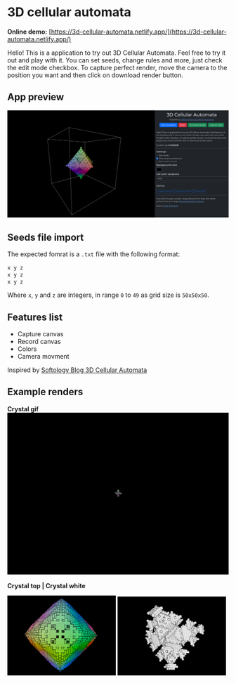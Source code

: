 # 3D cellular automata

**Online demo:** [https://3d-cellular-automata.netlify.app/](https://3d-cellular-automata.netlify.app/)

Hello! This is a application to try out 3D Cellular Automata. Feel free to try it out and play with it. You can set seeds, change rules and more, just check the edit mode checkbox. To capture perfect render, move the camera to the position you want and then click on download render button.

## App preview

![App preview](/app.png)

## Seeds file import

The expected fomrat is a `.txt` file with the following format:

```
x y z
x y z
x y z
```

Where `x`, `y` and `z` are integers, in range `0` to `49` as grid size is `50x50x50`.

## Features list

- Capture canvas
- Record canvas
- Colors
- Camera movment

<p style=>Inspired by <a href="https://softologyblog.wordpress.com/2019/12/28/3d-cellular-automata-3/">Softology Blog 3D Cellular Automata</a></p>

## Example renders

<!-- image from renders -->
**Crystal gif**
![render1](/renders/crystal.gif)

**Crystal top | Crystal white**
<!-- ![render2](/renders/crystal_rbg_top.png) -->
<div style="flex justify-center items-center flex-wrap">
<img src="/renders/crystal_rbg_top.png" width="49%">
<img src="/renders/crystal_white.png" width="49%">
</div>
